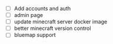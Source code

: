- [ ] Add accounts and auth
- [ ] admin page
- [ ] update minecraft server docker image
- [ ] better minecraft version control
- [ ] bluemap support

